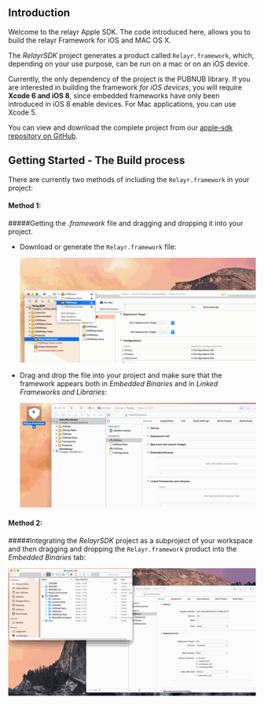 Introduction
------------
Welcome to the relayr Apple SDK.
The code introduced here, allows you to build the relayr Framework for iOS and MAC OS X. 

The *RelayrSDK* project generates a product called `Relayr.framework`, which, depending on your use purpose, can be run on a mac or on an iOS device.

Currently, the only dependency of the project is the PUBNUB library. 
If you are interested in building the framework *for iOS devices*, you will require **Xcode 6 and iOS 8**, since embedded frameworks have only been introduced in iOS 8 enable devices. 
For Mac applications, you can use Xcode 5.

You can view and download the complete project from our <a href="https://github.com/relayr/apple-sdk">apple-sdk repository on GitHub</a>.

## Getting Started - The Build process

There are currently two methods of including the `Relayr.framework` in your project:

#### Method 1: 
#####Getting the *.framework* file and dragging and dropping it into your project.

  * Download or generate the `Relayr.framework` file:
     
     ![First step of the build process](assets/BuildProcess01.gif)
  
  * Drag and drop the file into your project and make sure that the framework appears both in *Embedded Binaries* and in *Linked Frameworks and Libraries*:
     
     ![Second step of the build process](assets/BuildProcess02.gif)

#### Method 2: 
#####Integrating the *RelayrSDK* project as a subproject of your workspace and then dragging and dropping the `Relayr.framework` product into the *Embedded Binaries* tab:

  ![Method 2 of the build process](assets/BuildProcess03.gif)


